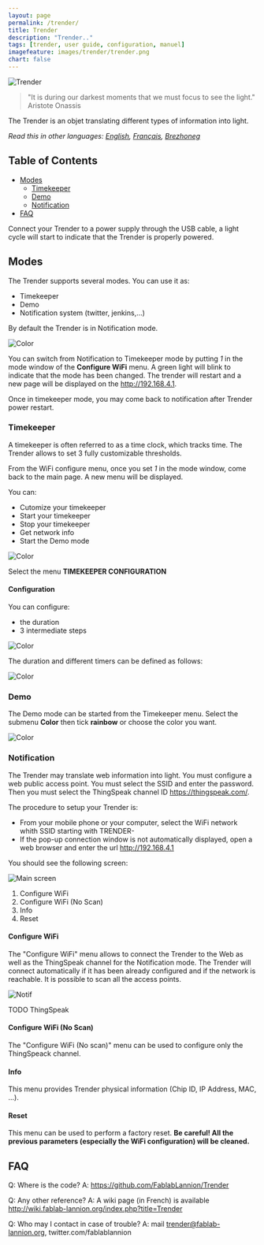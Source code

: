 ```yaml
---
layout: page
permalink: /trender/
title: Trender
description: "Trender.."
tags: [trender, user guide, configuration, manuel]
imagefeature: images/trender/trender.png
chart: false
---
```



![Trender](images/trender/trender.png)

> "It is during our darkest moments that we must focus to see the light." Aristote Onassis

The Trender is an objet translating different types of information into light.

*Read this in other languages: [English](trender.md), [Français](https://github.com/FablabLannion/FablabLannion.github.io/blob/master/trender.fr.md), [Brezhoneg](trender.bzh.md)*

## Table of Contents
- [Modes](#modes)
  - [Timekeeper](#timekeeper)
  - [Demo](#demo)
  - [Notification](#notification)
- [FAQ](#faq)

Connect your Trender to a power supply through the USB cable, a light cycle will start to indicate that the Trender is properly powered.

## Modes

The Trender supports several modes. You can use it as:
 * Timekeeper
 * Demo
 * Notification system (twitter, jenkins,...)

By default the Trender is in Notification mode.

![Color](images/trender/modes.png)

You can switch from Notification to Timekeeper mode by putting *1* in the mode
window of the **Configure WiFi** menu.
A green light will blink to indicate that the mode has been changed.
The trender will restart and a new page will be displayed on the http://192.168.4.1.

Once in timekeeper mode, you may come back to notification after Trender power restart.


### Timekeeper

A timekeeper is often referred to as a time clock, which tracks time. The
Trender allows to set 3 fully customizable thresholds.

From the WiFi configure menu, once you set *1* in the mode window, come back to
the main page. A new menu will be displayed.

You can:
  * Cutomize your timekeeper
  * Start your timekeeper
  * Stop your timekeeper
  * Get network info
  * Start the Demo mode

![Color](images/trender/tk.png)

Select the menu **TIMEKEEPER CONFIGURATION**

#### Configuration

You can configure:
 * the duration
 * 3 intermediate steps

![Color](images/trender/color.png)

The duration and different timers can be defined as follows:

![Color](images/trender/timekeeper-en.png)


### Demo

The Demo mode can be started from the Timekeeper menu.
Select the submenu **Color** then tick **rainbow** or choose the color you want.

![Color](images/trender/demo_color.png)


### Notification

The Trender may translate web information into light.
You must configure a web public access point. You must select the SSID and
enter the password. Then you must select the ThingSpeak channel ID https://thingspeak.com/.

The procedure to setup your Trender is:
  * From your mobile phone or your computer, select the WiFi network whith SSID starting with TRENDER-
  * If the pop-up connection window is not automatically displayed, open a web browser and enter the url http://192.168.4.1

You should see the following screen:

![Main screen](images/trender/main.png)

 1. Configure WiFi
 2. Configure WiFi (No Scan)
 3. Info
 4. Reset

#### Configure WiFi

The "Configure WiFi" menu allows to connect the Trender to the Web as well as the ThingSpeak channel for the Notification mode.
The Trender will connect automatically if it has been already configured and if the network is reachable.
It is possible to scan all the access points.

![Notif](images/trender/ThingSpeak.png)

TODO ThingSpeak

#### Configure WiFi (No Scan)

The "Configure WiFi (No scan)" menu can be used to configure only the ThingSpeack channel.

#### Info

This menu provides Trender physical information (Chip ID, IP Address, MAC, ...).

#### Reset

This menu can be used to perform a factory reset. **Be careful! All the previous parameters
(especially the WiFi configuration) will be cleaned.**



## FAQ

Q: Where is the code?
A: https://github.com/FablabLannion/Trender

Q: Any other reference?
A: A wiki page (in French) is available http://wiki.fablab-lannion.org/index.php?title=Trender

Q: Who may I contact in case of trouble?
A: mail trender@fablab-lannion.org, twitter.com/fablablannion
